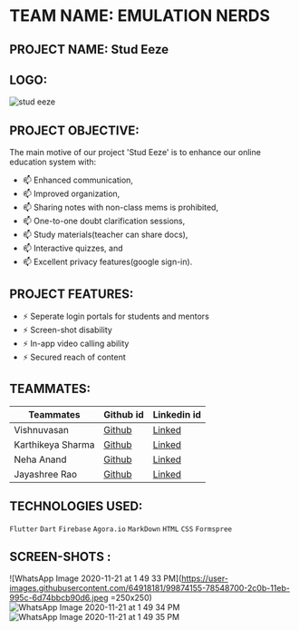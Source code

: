 # TEAM NAME: EMULATION NERDS

## PROJECT NAME: Stud Eeze

## LOGO:
![stud eeze](https://user-images.githubusercontent.com/64918181/99865607-02332e80-2bd1-11eb-97f6-de39e6dd7eb5.jpg)

## PROJECT OBJECTIVE:
The main motive of our project 'Stud Eeze' is to enhance our online education system with: 
- 📫  Enhanced communication,
- 📫  Improved organization,
- 📫  Sharing notes with non-class mems is prohibited,
- 📫  One-to-one doubt clarification sessions,
- 📫  Study materials(teacher can share docs), 
- 📫  Interactive quizzes, and
- 📫  Excellent privacy features(google sign-in).

## PROJECT FEATURES:
- ⚡ Seperate login portals for students and mentors
- ⚡ Screen-shot disability
- ⚡ In-app video calling ability
- ⚡ Secured reach of content

## TEAMMATES:
| Teammates | Github id | Linkedin id 
| --- | --- | ---
| Vishnuvasan | [Github](https://github.com/Cipher-unhsiV "Vishnu profile") | [Linked](https://www.linkedin.com/in/vishnuvasan-srinivasan-0b2012194/ "Vishnu")
| Karthikeya Sharma | [Github](https://github.com/savagecarol "Karthikeya profile") | [Linked](https://www.linkedin.com/in/savagecarol/ "Karthikey")
| Neha Anand | [Github](https://github.com/NehaAnand28 "Neha profile") | [Linked](https://www.linkedin.com/in/neha-anand-927157200/ "Neha")
| Jayashree Rao | [Github](https://github.com/Jayashreerao15 "Jayashree profile") | [Linked](https://www.linkedin.com/in/jayashree-rao-7a4a461b8/ "Jayashree")

## TECHNOLOGIES USED:
```Flutter``` ```Dart``` ```Firebase``` ```Agora.io``` ```MarkDown``` ```HTML``` ```CSS``` ```Formspree```
 
## SCREEN-SHOTS :
![WhatsApp Image 2020-11-21 at 1 49 33 PM](https://user-images.githubusercontent.com/64918181/99874155-78548700-2c0b-11eb-995c-6d74bbcb90d6.jpeg =250x250) 
![WhatsApp Image 2020-11-21 at 1 49 34 PM](https://user-images.githubusercontent.com/64918181/99874160-7e4a6800-2c0b-11eb-8d86-d1be6674471a.jpeg)
![WhatsApp Image 2020-11-21 at 1 49 35 PM](https://user-images.githubusercontent.com/64918181/99874164-81ddef00-2c0b-11eb-946d-f640fa7d5a59.jpeg)

